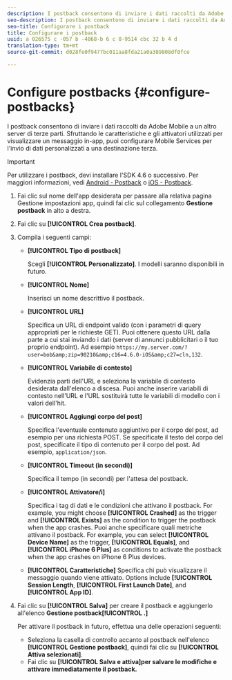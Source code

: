 ```yaml
---
description: I postback consentono di inviare i dati raccolti da Adobe Mobile a un altro server di terze parti. Sfruttando le caratteristiche e gli attivatori utilizzati per visualizzare un messaggio in-app, puoi configurare Mobile Services per l'invio di dati personalizzati a una destinazione terza.
seo-description: I postback consentono di inviare i dati raccolti da Adobe Mobile a un altro server di terze parti. Sfruttando le caratteristiche e gli attivatori utilizzati per visualizzare un messaggio in-app, puoi configurare Mobile Services per l'invio di dati personalizzati a una destinazione terza.
seo-title: Configurare i postback
title: Configurare i postback
uuid: a 026575 c -057 b -4868-b 6 c 8-9514 cbc 32 b 4 d
translation-type: tm+mt
source-git-commit: d028fe0f9477bc011aa8fda21a0a389808df0fce

---
```



# Configure postbacks {#configure-postbacks}

I postback consentono di inviare i dati raccolti da Adobe Mobile a un altro server di terze parti. Sfruttando le caratteristiche e gli attivatori utilizzati per visualizzare un messaggio in-app, puoi configurare Mobile Services per l'invio di dati personalizzati a una destinazione terza.

>[!IMPORTANT]
>
>Per utilizzare i postback, devi installare l'SDK 4.6 o successivo. Per maggiori informazioni, vedi [Android - Postback](/help/android/analytics-main/postbacks/postbacks.md) o [iOS - Postback](/help/ios/analytics-main/postback/postback.md).

1. Fai clic sul nome dell'app desiderata per passare alla relativa pagina Gestione impostazioni app, quindi fai clic sul collegamento **Gestione postback** in alto a destra.
1. Fai clic su **[!UICONTROL Crea postback]**.
1. Compila i seguenti campi:

   * **[!UICONTROL Tipo di postback]**

      Scegli **[!UICONTROL Personalizzato]**. I modelli saranno disponibili in futuro.

   * **[!UICONTROL Nome]**

      Inserisci un nome descrittivo il postback.

   * **[!UICONTROL URL]**

      Specifica un URL di endpoint valido (con i parametri di query appropriati per le richieste GET). Puoi ottenere questo URL dalla parte a cui stai inviando i dati (server di annunci pubblicitari o il tuo proprio endpoint). Ad esempio `https://my.server.com/?user=bob&amp;zip=90210&amp;c16=4.6.0-iOS&amp;c27=cln,132`.

   * **[!UICONTROL Variabile di contesto]**

      Evidenzia parti dell'URL e seleziona la variabile di contesto desiderata dall'elenco a discesa. Puoi anche inserire variabili di contesto nell'URL e l'URL sostituirà tutte le variabili di modello con i valori dell'hit.

   * **[!UICONTROL Aggiungi corpo del post]**

      Specifica l'eventuale contenuto aggiuntivo per il corpo del post, ad esempio per una richiesta POST. Se specificate il testo del corpo del post, specificate il tipo di contenuto per il corpo del post. Ad esempio, `application/json`.

   * **[!UICONTROL Timeout (in secondi)]**

      Specifica il tempo (in secondi) per l'attesa del postback.

   * **[!UICONTROL Attivatore/i]**

      Specifica i tag di dati e le condizioni che attivano il postback. For example, you might choose **[!UICONTROL Crashed]** as the trigger and **[!UICONTROL Exists]** as the condition to trigger the postback when the app crashes. Puoi anche specificare quali metriche attivano il postback. For example, you can select **[!UICONTROL Device Name]** as the trigger, **[!UICONTROL Equals]**, and **[!UICONTROL iPhone 6 Plus]** as conditions to activate the postback when the app crashes on iPhone 6 Plus devices.

   * **[!UICONTROL Caratteristiche]**
   Specifica chi può visualizzare il messaggio quando viene attivato. Options include **[!UICONTROL Session Length**, **[!UICONTROL First Launch Date]**, and **[!UICONTROL App ID]**.

1. Fai clic su **[!UICONTROL Salva]** per creare il postback e aggiungerlo all'elenco **Gestione postback[!UICONTROL .]**

   Per attivare il postback in futuro, effettua una delle operazioni seguenti:

   * Seleziona la casella di controllo accanto al postback nell'elenco **[!UICONTROL Gestione postback]**, quindi fai clic su **[!UICONTROL Attiva selezionati]**.
   * Fai clic su **[!UICONTROL Salva e attiva]per salvare le modifiche e attivare immediatamente il postback.**
